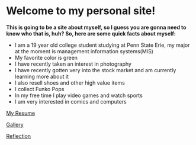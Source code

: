# Welcome to my personal site!

**This is going to be a site about myself, so I guess you are gonna need to know who that is, huh? So, here are some quick facts about myself:**
   
- I am a 19 year old college student studying at Penn State Erie, my major at the moment is management information systems(MIS)
- My favorite color is green 
- I have recently taken an interest in photography
- I have recently gotten very into the stock market and am currently learning more about it
- I also resell shoes and other high value items
- I collect Funko Pops
- In my free time I play video games and watch sports
- I am very interested in comics and computers


[My Resume](resume.md)

[Gallery](photo.md)

[Reflection](reflection.md)



   


